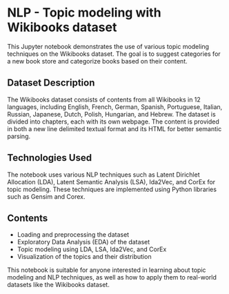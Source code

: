 # NLP - Topic modeling with Wikibooks dataset
This Jupyter notebook demonstrates the use of various topic modeling techniques on the Wikibooks dataset. The goal is to suggest categories for a new book store and categorize books based on their content.

## Dataset Description
The Wikibooks dataset consists of contents from all Wikibooks in 12 languages, including English, French, German, Spanish, Portuguese, Italian, Russian, Japanese, Dutch, Polish, Hungarian, and Hebrew. The dataset is divided into chapters, each with its own webpage. The content is provided in both a new line delimited textual format and its HTML for better semantic parsing.

## Technologies Used
The notebook uses various NLP techniques such as Latent Dirichlet Allocation (LDA), Latent Semantic Analysis (LSA), Ida2Vec, and CorEx for topic modeling. These techniques are implemented using Python libraries such as Gensim and Corex.

## Contents
- Loading and preprocessing the dataset
- Exploratory Data Analysis (EDA) of the dataset
- Topic modeling using LDA, LSA, Ida2Vec, and CorEx
- Visualization of the topics and their distribution

This notebook is suitable for anyone interested in learning about topic modeling and NLP techniques, as well as how to apply them to real-world datasets like the Wikibooks dataset.
